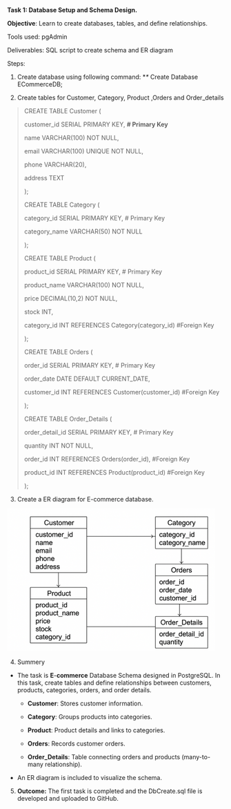 **Task 1: Database Setup and Schema Design.**

**Objective**: Learn to create databases, tables, and define
relationships.

Tools used: pgAdmin

Deliverables: SQL script to create schema and ER diagram

Steps:

1)  Create database using following command: **\**
    Create Database ECommerceDB;

2)  Create tables for Customer, Category, Product ,Orders and
    Order_details

> CREATE TABLE Customer (
>
> customer_id SERIAL PRIMARY KEY, **\# Primary Key**
>
> name VARCHAR(100) NOT NULL,
>
> email VARCHAR(100) UNIQUE NOT NULL,
>
> phone VARCHAR(20),
>
> address TEXT
>
> );
>
> CREATE TABLE Category (
>
> category_id SERIAL PRIMARY KEY, \# Primary Key
>
> category_name VARCHAR(50) NOT NULL
>
> );
>
> CREATE TABLE Product (
>
> product_id SERIAL PRIMARY KEY, \# Primary Key
>
> product_name VARCHAR(100) NOT NULL,
>
> price DECIMAL(10,2) NOT NULL,
>
> stock INT,
>
> category_id INT REFERENCES Category(category_id) #Foreign Key
>
> );
>
> CREATE TABLE Orders (
>
> order_id SERIAL PRIMARY KEY, \# Primary Key
>
> order_date DATE DEFAULT CURRENT_DATE,
>
> customer_id INT REFERENCES Customer(customer_id) #Foreign Key
>
> );
>
> CREATE TABLE Order_Details (
>
> order_detail_id SERIAL PRIMARY KEY, \# Primary Key
>
> quantity INT NOT NULL,
>
> order_id INT REFERENCES Orders(order_id), #Foreign Key
>
> product_id INT REFERENCES Product(product_id) #Foreign Key
>
> );

3)  Create a ER diagram for E-commerce database.

![ER diagram for E-commerce database](CustomErDiagram.png)

4)  Summery

- The task is **E**-**commerce** Database Schema designed in PostgreSQL.
  In this task, create tables and define relationships between
  customers, products, categories, orders, and order details.

  - **Customer**: Stores customer information.

  - **Category**: Groups products into categories.

  - **Product**: Product details and links to categories.

  - **Orders**: Records customer orders.

  - **Order_Details**: Table connecting orders and products
    (many-to-many relationship).

- An ER diagram is included to visualize the schema.

5)  **Outcome:** The first task is completed and the DbCreate.sql file
    is developed and uploaded to GitHub.

